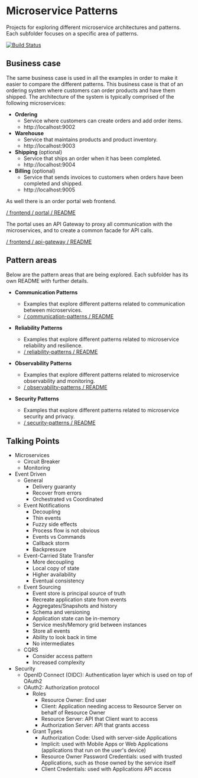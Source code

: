 # Microservice Patterns

Projects for exploring different microservice architectures and patterns. Each subfolder focuses on a
specific area of patterns.

[![Build Status](https://travis-ci.org/acntech/microservice-patterns.svg?branch=develop)](https://travis-ci.org/acntech/microservice-patterns)

## Business case

The same business case is used in all the examples in order to make it easier to compare the different
patterns. This business case is that of an ordering system where customers can order products and have
them shipped. The architecture of the system is typically comprised of the following microservices:

* **Ordering**
  * Service where customers can create orders and add order items.
  * http://localhost:9002
* **Warehouse**
  * Service that maintains products and product inventory.
  * http://localhost:9003
* **Shipping** (optional)
  * Service that ships an order when it has been completed.
  * http://localhost:9004
* **Billing** (optional)
  * Service that sends invoices to customers when orders have been completed and shipped.
  * http://localhost:9005

As well there is an order portal web frontend.

[/ frontend / portal / README](https://github.com/acntech/microservice-patterns/tree/develop/frontend/portal)

The portal uses an API Gateway to proxy all communication with the microservices, and to create a common
facade for API calls.

[/ frontend / api-gateway / README](https://github.com/acntech/microservice-patterns/tree/develop/frontend/api-gateway)

## Pattern areas

Below are the pattern areas that are being explored. Each subfolder has its own README with further details.

* **Communication Patterns**
  * Examples that explore different patterns related to communication between microservices.
  * [/ communication-patterns / README](https://github.com/acntech/microservice-patterns/tree/develop/communication-patterns)

* **Reliability Patterns**
  * Examples that explore different patterns related to microservice reliability and resilience.
  * [/ reliability-patterns / README](https://github.com/acntech/microservice-patterns/tree/develop/reliability-patterns)

* **Observability Patterns**
  * Examples that explore different patterns related to microservice observability and monitoring.
  * [/ observability-patterns / README](https://github.com/acntech/microservice-patterns/tree/develop/observability-patterns)

* **Security Patterns**
  * Examples that explore different patterns related to microservice security and privacy.
  * [/ security-patterns / README](https://github.com/acntech/microservice-patterns/tree/develop/security-patterns)

## Talking Points

* Microservices
    * Circuit Breaker
    * Monitoring
* Event Driven
    * General
        * Delivery guaranty
        * Recover from errors
        * Orchestrated vs Coordinated
    * Event Notifications
        * Decoupling
        * Thin events
        * Fuzzy side effects
        * Process flow is not obvious
        * Events vs Commands
        * Callback storm
        * Backpressure
    * Event-Carried State Transfer
        * More decoupling
        * Local copy of state
        * Higher availability
        * Eventual consistency
    * Event Sourcing
        * Event store is principal source of truth
        * Recreate application state from events
        * Aggregates/Snapshots and history
        * Schema and versioning
        * Application state can be in-memory
        * Service mesh/Memory grid between instances
        * Store all events
        * Ability to look back in time
        * No intermediates
    * CQRS
        * Consider access pattern
        * Increased complexity
* Security
    * OpenID Connect (OIDC): Authentication layer which is used on top of OAuth2
    * OAuth2: Authorization protocol
        * Roles
            * Resource Owner: End user
            * Client: Application needing access to Resource Server on behalf of Resource Owner
            * Resource Server: API that Client want to access
            * Authorization Server: API that grants access
        * Grant Types
            * Authorization Code: Used with server-side Applications
            * Implicit: used with Mobile Apps or Web Applications (applications that run on the user's device)
            * Resource Owner Password Credentials: used with trusted Applications, such as those owned by the service
              itself
            * Client Credentials: used with Applications API access
